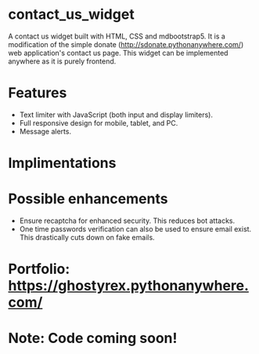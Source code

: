 # contact_us_widget
A contact us widget built with HTML, CSS and mdbootstrap5.
It is a modification of the simple donate (http://sdonate.pythonanywhere.com/) web application's contact us page. This widget can be implemented anywhere as it is purely frontend.

# Features
- Text limiter with JavaScript (both input and display limiters).
- Full responsive design for mobile, tablet, and PC.
- Message alerts.

# Implimentations

# Possible enhancements
- Ensure recaptcha for enhanced security. This reduces bot attacks.
- One time passwords verification can also be used to ensure email exist. This drastically cuts down on fake emails.

# Portfolio: https://ghostyrex.pythonanywhere.com/

# Note: Code coming soon!
